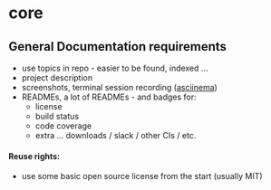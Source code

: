 # core

## General Documentation requirements

+ use topics in repo - easier to be found, indexed ...
+ project description
+ screenshots, terminal session recording ([asciinema](https://asciinema.org/))
+ READMEs, a lot of READMEs - and badges for:
  + license
  + build status
  + code coverage
  + extra ... downloads / slack / other CIs / etc.

#### Reuse rights:
+ use some basic open source license from the start (usually MIT)

